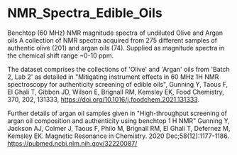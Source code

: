 # NMR_Spectra_Edible_Oils
Benchtop (60 MHz) NMR magnitude spectra of undiluted Olive and Argan oils
A collection of NMR spectra acquired from 275 different samples of authentic olive (201) and argan oils (74).
Supplied as magnitude spectra in the chemical shift range ~0-10 ppm. 

The dataset comprises the collections of 'Olive' and 'Argan' oils from 'Batch 2, Lab 2' as detailed in "Mitigating instrument effects in 60 MHz 1H NMR spectroscopy for authenticity screening of edible oils", Gunning Y, Taous F, El Ghali T, Gibbon JD, Wilson E, Brignall RM, Kemsley EK, Food Chemistry, 370, 202, 131333, https://doi.org/10.1016/j.foodchem.2021.131333.

Further details of argan oil samples given in "High-throughput screening of argan oil composition and authenticity using benchtop 1 H NMR"
Gunning Y, Jackson AJ, Colmer J, Taous F, Philo M, Brignall RM, El Ghali T, Defernez M, Kemsley EK.
Magnetic Resonance in Chemistry. 2020 Dec;58(12):1177-1186. https://pubmed.ncbi.nlm.nih.gov/32220087/
